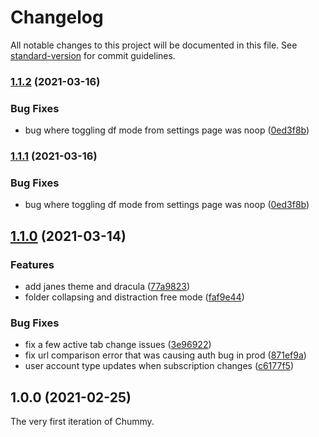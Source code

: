 # Changelog

All notable changes to this project will be documented in this file. See [standard-version](https://github.com/conventional-changelog/standard-version) for commit guidelines.

### [1.1.2](https://github.com/AtomicCodeLabs/chummy/compare/v1.1.0...v1.1.2) (2021-03-16)


### Bug Fixes

* bug where toggling df mode from settings page was noop ([0ed3f8b](https://github.com/AtomicCodeLabs/chummy/commit/0ed3f8b8225f3774bd40b750c91c024e8ab05841))

### [1.1.1](https://github.com/AtomicCodeLabs/chummy/compare/v1.1.0...v1.1.1) (2021-03-16)


### Bug Fixes

* bug where toggling df mode from settings page was noop ([0ed3f8b](https://github.com/AtomicCodeLabs/chummy/commit/0ed3f8b8225f3774bd40b750c91c024e8ab05841))

## [1.1.0](https://github.com/AtomicCodeLabs/chummy/compare/v1.0.0...v1.1.0) (2021-03-14)


### Features

* add janes theme and dracula ([77a9823](https://github.com/AtomicCodeLabs/chummy/commit/77a9823b381cb7923f80a05ede3e2278e15d3548))
* folder collapsing and distraction free mode ([faf9e44](https://github.com/AtomicCodeLabs/chummy/commit/faf9e44ae7b4f08ae127488df00c275a2a99f7a8))


### Bug Fixes

* fix a few active tab change issues ([3e96922](https://github.com/AtomicCodeLabs/chummy/commit/3e96922aed861bd19d0bf84404d23192ccb98593))
* fix url comparison error that was causing auth bug in prod ([871ef9a](https://github.com/AtomicCodeLabs/chummy/commit/871ef9a8e4ba9792d334aabbf52ec9315641e455))
* user account type updates when subscription changes ([c6177f5](https://github.com/AtomicCodeLabs/chummy/commit/c6177f501bd210d1d9c193e432d6d85b6be61273))

## 1.0.0 (2021-02-25)

The very first iteration of Chummy.
